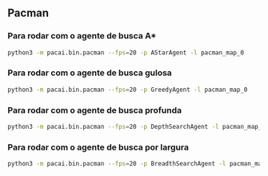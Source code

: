 ## Pacman

### Para rodar com o agente de busca A*

```bash
python3 -m pacai.bin.pacman --fps=20 -p AStarAgent -l pacman_map_0
```

### Para rodar com o agente de busca gulosa

```bash
python3 -m pacai.bin.pacman --fps=20 -p GreedyAgent -l pacman_map_0
```

### Para rodar com o agente de busca profunda

```bash
python3 -m pacai.bin.pacman --fps=20 -p DepthSearchAgent -l pacman_map_0
```

### Para rodar com o agente de busca por largura

  ```bash
python3 -m pacai.bin.pacman --fps=20 -p BreadthSearchAgent -l pacman_map_0
```
